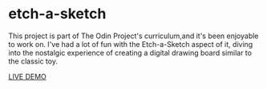 # etch-a-sketch

This project is part of The Odin Project's curriculum,and it's
been enjoyable to work on. I've had a lot of fun with the Etch-a-Sketch
aspect of it, diving into the nostalgic experience of creating a digital
drawing board similar to the classic toy.


[LIVE DEMO](https://daebakuser.github.io/etch-a-sketch/)